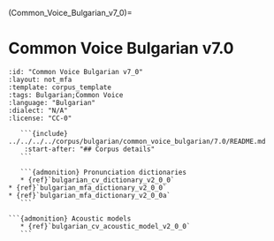 
(Common_Voice_Bulgarian_v7_0)=
# Common Voice Bulgarian v7.0

``````{corpus} Common Voice Bulgarian v7.0
:id: "Common Voice Bulgarian v7_0"
:layout: not_mfa
:template: corpus_template
:tags: Bulgarian;Common Voice
:language: "Bulgarian"
:dialect: "N/A"
:license: "CC-0"

   ```{include} ../../../../corpus/bulgarian/common_voice_bulgarian/7.0/README.md
    :start-after: "## Corpus details"
   ```

   ```{admonition} Pronunciation dictionaries
   * {ref}`bulgarian_cv_dictionary_v2_0_0`
* {ref}`bulgarian_mfa_dictionary_v2_0_0`
* {ref}`bulgarian_mfa_dictionary_v2_0_0a`
   ```

```{admonition} Acoustic models
   * {ref}`bulgarian_cv_acoustic_model_v2_0_0`
   ```
``````
